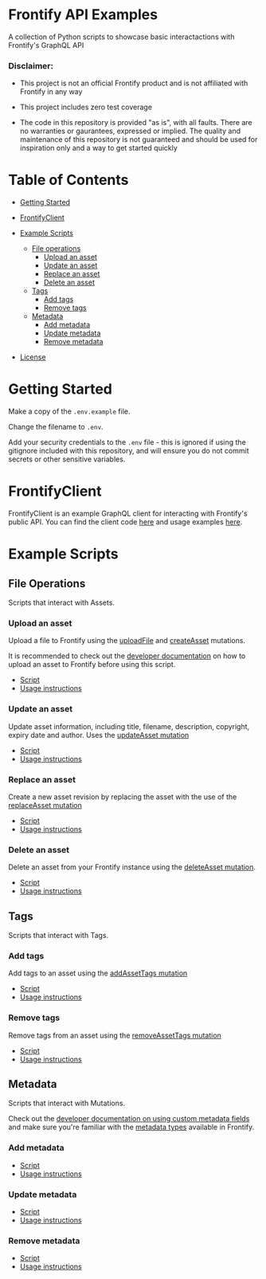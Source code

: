 # Frontify API Examples
A collection of Python scripts to showcase basic interactactions with Frontify's GraphQL API

### Disclaimer:
- This project is not an official Frontify product and is not affiliated with Frontify in any way

- This project includes zero test coverage

- The code in this repository is provided "as is", with all faults. There are no warranties or gaurantees, expressed or implied. The 
quality and maintenance of this repository is not guaranteed and
should be used for inspiration only and a way to get started quickly

Table of Contents
=================

  * [Getting Started](#Getting-Started)
  * [FrontifyClient](#FrontifyClient)
  * [Example Scripts](#Example-Scripts)
    * [File operations](#File-Operations)
        * [Upload an asset](#Upload-an-asset)
        * [Update an asset](#Update-an-asset)
        * [Replace an asset](#Replace-an-asset)
        * [Delete an asset](#Delete-an-asset)
    * [Tags](#Tags)
        * [Add tags](#Add-tags)
        * [Remove tags](#Remove-tags)
    * [Metadata](#Metadata)
        * [Add metadata](#Add-metadata)
        * [Update metadata](#Update-metadata)
        * [Remove metadata](#Remove-metadata)

  * [License](/LICENSE)

# Getting Started
Make a copy of the `.env.example` file.

Change the filename to `.env`.

Add your security credentials to the `.env` file - this is ignored if using the gitignore included with this repository, and will ensure you do not commit secrets or other sensitive variables.

# FrontifyClient
FrontifyClient is an example GraphQL client for interacting with Frontify's public API. You can find the client code [here](/examples/python/src/services/FrontifyClient.py) and usage examples [here](/readme/FrontifyClient.md).

# Example Scripts
## File Operations
Scripts that interact with Assets.

### Upload an asset
Upload a file to Frontify using the [uploadFile](https://frontify.github.io/graphql-reference/mutations/uploadFile) and [createAsset](https://frontify.github.io/graphql-reference/mutations/createAsset) mutations.

It is recommended to check out the [developer documentation](https://developer.frontify.com/d/XFPCrGNrXQQM/graphql-api#/deep-dive/upload-file-create-asset) on how to upload an asset to Frontify before using this script.

- [Script](/examples/python/upload_frontify_asset.py)
- [Usage instructions](/readme/AssetUpload.md)

### Update an asset
Update asset information, including title, filename, description, copyright, expiry date and author. Uses the [updateAsset mutation](https://frontify.github.io/graphql-reference/mutations/updateAsset)

- [Script](/examples/python/update_frontify_asset.py)
- [Usage instructions](/readme/AssetUpdate.md)


### Replace an asset
Create a new asset revision by replacing the asset with the use of the [replaceAsset mutation](https://frontify.github.io/graphql-reference/mutations/replaceAsset)

- [Script](/examples/python/replace_frontify_asset.py)
- [Usage instructions](/readme/AssetReplacement.md)

### Delete an asset
Delete an asset from your Frontify instance using the [deleteAsset mutation](https://frontify.github.io/graphql-reference/mutations/deleteAsset).

- [Script](/examples/python/delete_frontify_asset.py)
- [Usage instructions](/readme/DeleteAsset.md)

## Tags
Scripts that interact with Tags.

### Add tags
Add tags to an asset using the [addAssetTags mutation](https://frontify.github.io/graphql-reference/mutations/addAssetTags)

- [Script](/examples/python/add_frontify_tags.py)
- [Usage instructions](/readme/AddAssetTags.md)

### Remove tags
Remove tags from an asset using the [removeAssetTags mutation](https://frontify.github.io/graphql-reference/mutations/removeAssetTags)

- [Script](/examples/python/remove_frontify_tags.py)
- [Usage instructions](/readme/RemoveAssetTags.md)

## Metadata
Scripts that interact with Mutations. 

Check out the [developer documentation on using custom metadata fields](https://developer.frontify.com/d/XFPCrGNrXQQM/graphql-api#/deep-dive/custom-metadata-1) and make sure you're familiar with the [metadata types](https://help.frontify.com/en/articles/4057240-metadata-and-tags-in-libraries#h_f4d37c46ec) available in Frontify.

### Add metadata

- [Script](/examples/python/replace_frontify_asset.py)
- [Usage instructions](/readme/AssetReplacement.md)
### Update metadata

- [Script](/examples/python/replace_frontify_asset.py)
- [Usage instructions](/readme/AssetReplacement.md)
### Remove metadata

- [Script](/examples/python/replace_frontify_asset.py)
- [Usage instructions](/readme/AssetReplacement.md)
